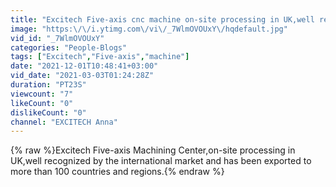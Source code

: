```yaml
---
title: "Excitech Five-axis cnc machine on-site processing in UK,well recognized by the international market."
image: "https:\/\/i.ytimg.com\/vi\/_7WlmOVOUxY\/hqdefault.jpg"
vid_id: "_7WlmOVOUxY"
categories: "People-Blogs"
tags: ["Excitech","Five-axis","machine"]
date: "2021-12-01T10:48:41+03:00"
vid_date: "2021-03-03T01:24:28Z"
duration: "PT23S"
viewcount: "7"
likeCount: "0"
dislikeCount: "0"
channel: "EXCITECH Anna"
---
```

{% raw %}Excitech Five-axis Machining Center,on-site processing in UK,well recognized by the international market and has been exported to more than 100 countries and regions.{% endraw %}
